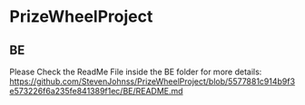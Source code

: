 # PrizeWheelProject

## BE
Please Check the ReadMe File inside the BE folder for more details: https://github.com/StevenJohnss/PrizeWheelProject/blob/5577881c914b9f3e573226f6a235fe841389f1ec/BE/README.md